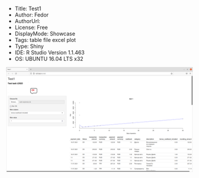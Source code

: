 * Title: Test1
* Author: Fedor 
* AuthorUrl: 
* License: Free
* DisplayMode: Showcase
* Tags: table file excel plot
* Type: Shiny
* IDE: R Studio Version 1.1.463 
* OS: UBUNTU 16.04 LTS x32


![Main window view](/screenshots/screen1.png)
